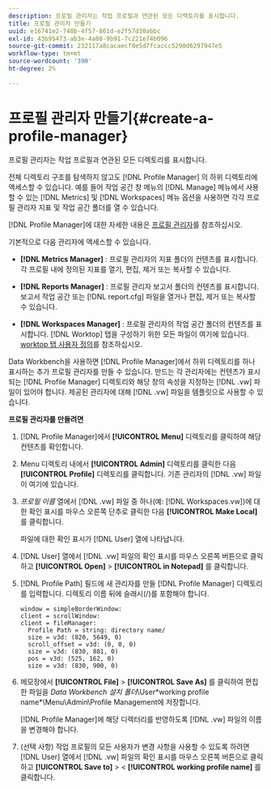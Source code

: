 ```yaml
---
description: 프로필 관리자는 작업 프로필과 연관된 모든 디렉토리를 표시합니다.
title: 프로필 관리자 만들기
uuid: e16741e2-740b-4f57-861d-e2f57d30abbc
exl-id: 43b95473-ab3e-4a80-9b91-7c221e74b096
source-git-commit: 232117a8cacaecf8e5d7fcaccc5290d6297947e5
workflow-type: tm+mt
source-wordcount: '390'
ht-degree: 2%

---
```


# 프로필 관리자 만들기{#create-a-profile-manager}

프로필 관리자는 작업 프로필과 연관된 모든 디렉토리를 표시합니다.

전체 디렉토리 구조를 탐색하지 않고도 [!DNL Profile Manager] 의 하위 디렉토리에 액세스할 수 있습니다. 예를 들어 작업 공간 창 메뉴의 [!DNL Manage] 메뉴에서 사용할 수 있는 [!DNL Metrics] 및 [!DNL Workspaces] 메뉴 옵션을 사용하면 각각 프로필 관리자 지표 및 작업 공간 폴더를 열 수 있습니다.

[!DNL Profile Manager]에 대한 자세한 내용은 [프로필 관리자](https://experienceleague.adobe.com/docs/data-workbench/using/client/ui-analysis-features/cstm-prof-files-mgrs/c-new-prof-mgrs.html)를 참조하십시오.

기본적으로 다음 관리자에 액세스할 수 있습니다.

* **[!DNL Metrics Manager]** : 프로필 관리자의 지표 폴더의 컨텐츠를 표시합니다. 각 프로필 내에 정의된 지표를 열기, 편집, 제거 또는 복사할 수 있습니다.
* **[!DNL Reports Manager]** : 프로필 관리자 보고서 폴더의 컨텐츠를 표시합니다. 보고서 작업 공간 또는 [!DNL report.cfg] 파일을 열거나 편집, 제거 또는 복사할 수 있습니다.

* **[!DNL Workspaces Manager]** : 프로필 관리자의 작업 공간 폴더의 컨텐츠를 표시합니다. [!DNL Worktop] 탭을 구성하기 위한 모든 파일이 여기에 있습니다. [worktop 탭 사용자 정의](../../../../home/c-get-started/c-intf-anlys-ftrs/c-cstm-wktp-tabs/c-cstm-wktp-tabs.md)를 참조하십시오.

Data Workbench을 사용하면 [!DNL Profile Manager]에서 하위 디렉토리를 하나 표시하는 추가 프로필 관리자를 만들 수 있습니다. 만드는 각 관리자에는 컨텐츠가 표시되는 [!DNL Profile Manager] 디렉토리와 해당 창의 속성을 지정하는 [!DNL .vw] 파일이 있어야 합니다. 제공된 관리자에 대해 [!DNL .vw] 파일을 템플릿으로 사용할 수 있습니다.

**프로필 관리자를 만들려면**

1. [!DNL Profile Manager]에서 **[!UICONTROL Menu]** 디렉토리를 클릭하여 해당 컨텐츠를 확인합니다.
1. Menu 디렉토리 내에서 **[!UICONTROL Admin]** 디렉토리를 클릭한 다음 **[!UICONTROL Profile]** 디렉토리를 클릭합니다. 기존 관리자의 [!DNL .vw] 파일이 여기에 있습니다.
1. *프로필 이름* 열에서 [!DNL .vw] 파일 중 하나(예: [!DNL Workspaces.vw])에 대한 확인 표시를 마우스 오른쪽 단추로 클릭한 다음 **[!UICONTROL Make Local]** 를 클릭합니다.

   파일에 대한 확인 표시가 [!DNL User] 열에 나타납니다.

1. [!DNL User] 열에서 [!DNL .vw] 파일의 확인 표시를 마우스 오른쪽 버튼으로 클릭하고 **[!UICONTROL Open]** > **[!UICONTROL in Notepad]** 를 클릭합니다.
1. [!DNL Profile Path] 필드에 새 관리자를 만들 [!DNL Profile Manager] 디렉토리를 입력합니다. 디렉토리 이름 뒤에 슬래시(/)를 포함해야 합니다.

   ```
   window = simpleBorderWindow:
   client = scrollWindow: 
   client = fileManager:
     Profile Path = string: directory name/
     size = v3d: (820, 5649, 0)
     scroll_offset = v3d: (0, 0, 0)
     size = v3d: (830, 881, 0)
     pos = v3d: (525, 162, 0)
     size = v3d: (830, 900, 0)
   ```

1. 메모장에서 **[!UICONTROL File]** > **[!UICONTROL Save As]** 를 클릭하여 편집한 파일을 *Data Workbench 설치 폴더*\User\*working profile name*\Menu\Admin\Profile Management에 저장합니다.

   [!DNL Profile Manager]에 해당 디렉터리를 반영하도록 [!DNL .vw] 파일의 이름을 변경해야 합니다.

1. (선택 사항) 작업 프로필의 모든 사용자가 변경 사항을 사용할 수 있도록 하려면 [!DNL User] 열에서 [!DNL .vw] 파일의 확인 표시를 마우스 오른쪽 버튼으로 클릭하고 **[!UICONTROL Save to]** > &lt; **[!UICONTROL working profile name]** 를 클릭합니다.
